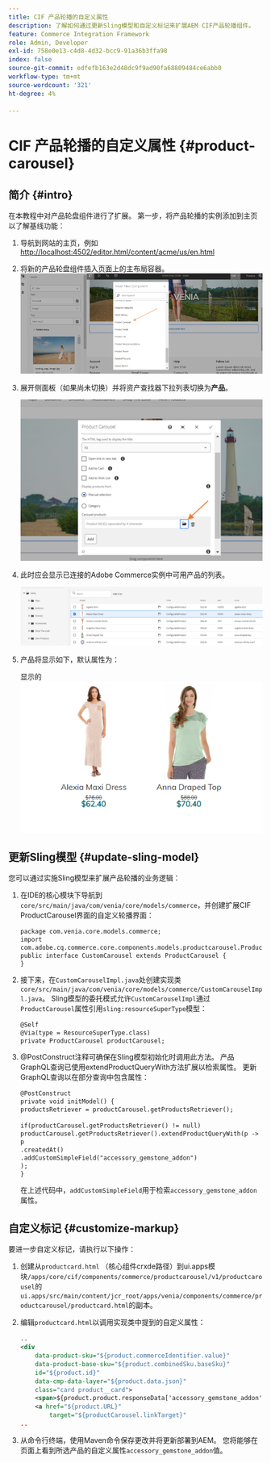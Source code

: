 ```yaml
---
title: CIF 产品轮播的自定义属性
description: 了解如何通过更新Sling模型和自定义标记来扩展AEM CIF产品轮播组件。
feature: Commerce Integration Framework
role: Admin, Developer
exl-id: 758e0e13-c4d8-4d32-bcc9-91a36b3ffa98
index: false
source-git-commit: edfefb163e2d48dc9f9ad90fa68809484ce6abb0
workflow-type: tm+mt
source-wordcount: '321'
ht-degree: 4%

---
```


# CIF 产品轮播的自定义属性 {#product-carousel}

## 简介 {#intro}

在本教程中对产品轮盘组件进行了扩展。 第一步，将产品轮播的实例添加到主页以了解基线功能：

1. 导航到网站的主页，例如[http://localhost:4502/editor.html/content/acme/us/en.html](http://localhost:4502/editor.html/content/acme/us/en.html)
1. 将新的产品轮盘组件插入页面上的主布局容器。
   ![产品轮盘组件](/help/commerce-cloud/assets/product-carousel-component.png)
1. 展开侧面板（如果尚未切换）并将资产查找器下拉列表切换为&#x200B;**产品**。

   ![轮播产品](/help/commerce-cloud/assets/carousel-products.png)

1. 此时应会显示已连接的Adobe Commerce实例中可用产品的列表。

   ![连接的实例](/help/commerce-cloud/assets/connected-instance.png)

1. 产品将显示如下，默认属性为：

   显示的![产品具有属性](/help/commerce-cloud/assets/discount.png)

## 更新Sling模型 {#update-sling-model}

您可以通过实施Sling模型来扩展产品轮播的业务逻辑：

1. 在IDE的核心模块下导航到`core/src/main/java/com/venia/core/models/commerce`，并创建扩展CIF ProductCarousel界面的自定义轮播界面：

   ```
   package com.venia.core.models.commerce;
   import com.adobe.cq.commerce.core.components.models.productcarousel.ProductCarousel;
   public interface CustomCarousel extends ProductCarousel {
   }
   ```

1. 接下来，在`CustomCarouselImpl.java`处创建实现类`core/src/main/java/com/venia/core/models/commerce/CustomCarouselImpl.java`。
Sling模型的委托模式允许`CustomCarouselImpl`通过`ProductCarousel`属性引用`sling:resourceSuperType`模型：

   ```
   @Self
   @Via(type = ResourceSuperType.class)
   private ProductCarousel productCarousel;
   ```

1. @PostConstruct注释可确保在Sling模型初始化时调用此方法。 产品GraphQL查询已使用extendProductQueryWith方法扩展以检索属性。 更新GraphQL查询以在部分查询中包含属性：

   ```
   @PostConstruct
   private void initModel() {
   productsRetriever = productCarousel.getProductsRetriever();
   
   if(productCarousel.getProductsRetriever() != null)
   productCarousel.getProductsRetriever().extendProductQueryWith(p -> p
   .createdAt()
   .addCustomSimpleField("accessory_gemstone_addon")
   );
   }
   ```

   在上述代码中，`addCustomSimpleField`用于检索`accessory_gemstone_addon`属性。

## 自定义标记 {#customize-markup}

要进一步自定义标记，请执行以下操作：

1. 创建从`productcard.html` （核心组件crxde路径）到ui.apps模块`/apps/core/cif/components/commerce/productcarousel/v1/productcarousel`的`ui.apps/src/main/content/jcr_root/apps/venia/components/commerce/productcarousel/productcard.html`的副本。

1. 编辑`productcard.html`以调用实现类中提到的自定义属性：

   ```xml
   ..
   <div
       data-product-sku="${product.commerceIdentifier.value}"
       data-product-base-sku="${product.combinedSku.baseSku}"
       id="${product.id}"
       data-cmp-data-layer="${product.data.json}"
       class="card product__card">
       <span>${product.product.responseData['accessory_gemstone_addon']}</span>
       <a href="${product.URL}"
           target="${productCarousel.linkTarget}"
   ..
   ```

1. 从命令行终端，使用Maven命令保存更改并将更新部署到AEM。 您将能够在页面上看到所选产品的自定义属性`accessory_gemstone_addon`值。
